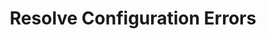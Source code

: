 ---
sidebar_position: 4
title: "Resolve Configuration Errors"
sidebar_label: "Resolve Configuration Errors"
description: "Fix configuration errors in Alpine Linux systems - troubleshoot config problems, resolve syntax errors, fix misconfigurations, and restore proper settings."
keywords:
  - "alpine configuration errors"
  - "config problems"
  - "syntax errors"
  - "misconfigurations"
  - "config troubleshooting"
tags:
  - alpine
  - configuration-errors
  - config-problems
  - syntax-errors
  - troubleshooting
slug: /linux/alpine/troubleshooting/common-errors/resolve-configuration-errors
---